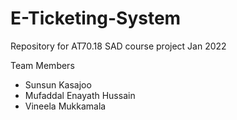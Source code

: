 # E-Ticketing-System
Repository for AT70.18 SAD course project Jan 2022

Team Members
- Sunsun Kasajoo
- Mufaddal Enayath Hussain
- Vineela Mukkamala
